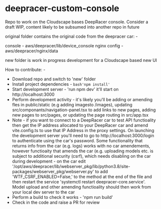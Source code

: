 # deepracer-custom-console
Repo to work on the Cloudscape bases DeepRacer console.  Consider a draft WIP, content likely to be subsumed into another repo in future

original folder contains the original code from the deepracer car: -

console - aws/deepracer/lib/device_console
nginx config - aws/deepracer/nginx/data

new folder is work in progress development for a Cloudscape based new UI

How to contribute: -

- Download repo and switch to 'new' folder
- Install project dependencies - ```bash'npm install'```
- Start development server - 'run npm dev' it'll start on http://localhost:3000
- Perform development activity - it's likely you'll be adding or amending fles in public/static (e.g adding imagesto /images), updating src/componants/navigation-panel.tsx to add links to new pages, adding new pages to src/pages, or updating the page routing in src/app.tsx
- Note - if you want to connect to a DeepRacer car to test API functioality then get the IP address allocated to your DeepRacer car and amend vite.config.ts to use that IP Address in the proxy settings.  On launching the development server you'll need to go to http://localhost:3000/login to authenticate using the car's password.  Some functionality that returns info from the car (e.g. logs) works with no car amendements, however functioaity that amends the car (e.g. uploading models etc. is subject to additional security (csrf), which needs disabling on the car during development - on the car edit '/opt/aws/deepracer/lib/webserver_pkg/lib/python3.8/site-packages/webserver_pkg/webserver.py' to add 'WTF_CSRF_ENABLED=False,' to the method at the end of the file and then restart the service 'systemctl restart deepracer-core.service'.  Model upload and other amending functioality should then work from your local dev server to the car
- Perform a build to check it works - 'npm run build'
- Check in the code and raise a PR for review
